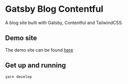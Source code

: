 # Gatsby Blog Contentful

A blog site built with Gatsby, Contentful and TailwindCSS.

## Demo site

The demo site can be found [here](https://laughing-volhard-631b39.netlify.app/)

## Get up and running

`yarn develop`
